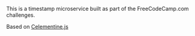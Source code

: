 This is a timestamp microservice built as part of the FreeCodeCamp.com challenges.

Based on [Celementine.js](https://github.com/johnstonbl01/clementinejs-fcc)